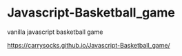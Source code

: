 # Javascript-Basketball_game
vanilla javascript basketball game


https://carrysocks.github.io/Javascript-Basketball_game/
